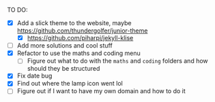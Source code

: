 TO DO:
- [x] Add a slick theme to the website, maybe https://github.com/thundergolfer/junior-theme
  - [x] https://github.com/piharpi/jekyll-klise
- [ ] Add more solutions and cool stuff
- [x] Refactor to use the maths and coding menu
  - [ ] Figure out what to do with the `maths` and `coding` folders and how should they be structured
- [x] Fix date bug
- [x] Find out where the lamp icon went lol
- [ ] Figure out if I want to have my own domain and how to do it